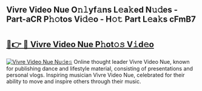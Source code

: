 ## Vivre Video Nue O𝚗𝚕yf𝚊ns L𝚎a𝚔ed N𝚞𝚍es - Part-aCR P𝚑𝚘tos Vi𝚍𝚎o - H𝚘𝚝 Part L𝚎a𝚔s cFmB7

# <h2><a href="http://kf31gye.oniu.top/?m=Vivre+Video+Nue">🔗👉 🔴 Vivre Video Nue P𝚑ot𝚘𝚜 V𝚒d𝚎o</a></h2>

[![Vivre Video Nue Nu𝚍e𝚜](https://i.imgur.com/0qMVB7G.gif)](http://kf31gye.oniu.top/?m=Vivre+Video+Nue)
Online thought leader Vivre Video Nue, known for publishing dance and lifestyle material, consisting of presentations and personal vlogs. Inspiring musician Vivre Video Nue, celebrated for their ability to move and inspire others through their music.  
